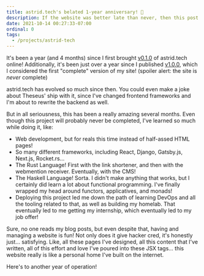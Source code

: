```yaml
---
title: astrid.tech's belated 1-year anniversary! 🎉
description: If the website was better late than never, then this post is too!
date: 2021-10-14 00:27:33-07:00
ordinal: 0
tags:
  - /projects/astrid-tech
---
```


It's been a year (and 4 months) since I first brought [v0.1.0](https://github.com/astralbijection/astrid.tech/tree/v0.1.0) of astrid.tech online! Additionally, it's been just over a year since I published [v1.0.0](https://github.com/astralbijection/astrid.tech/tree/v1.0.0), which I considered the first "complete" version of my site! (spoiler alert: the site is *never* complete)

astrid.tech has evolved so much since then. You could even make a joke about Theseus' ship with it, since I've changed frontend frameworks and I'm about to rewrite the backend as well.

<!-- excerpt -->

But in all seriousness, this has been a really amazing several months. Even though this project will probably never be completed, I've learned so much while doing it, like:

- Web development, but for reals this time instead of half-assed HTML pages!
- So many different frameworks, including React, Django, Gatsby.js, Next.js, Rocket.rs...
- The Rust Language! First with the link shortener, and then with the webmention receiver. Eventually, with the CMS!
- The Haskell Language! Sorta. I didn't make anything that works, but I certainly did learn a lot about functional programming. I've finally wrapped my head around functors, applicatives, and monads!
- Deploying this project led me down the path of learning DevOps and all the tooling related to that, as well as building my homelab. That eventually led to me getting my internship, which eventually led to my job offer!

Sure, no one reads my blog posts, but even despite that, having and managing a website is fun! Not only does it give hacker cred, it's honestly just... satisfying. Like, all these pages I've designed, all this content that I've written, all of this effort and love I've poured into these JSX tags... this website really is like a personal home I've built on the internet.

Here's to another year of operation!
